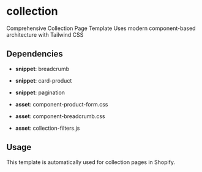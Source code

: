 # collection

Comprehensive Collection Page Template Uses modern component-based architecture with Tailwind CSS

## Dependencies


- **snippet**: breadcrumb

- **snippet**: card-product

- **snippet**: pagination

- **asset**: component-product-form.css

- **asset**: component-breadcrumb.css

- **asset**: collection-filters.js


## Usage

This template is automatically used for collection pages in Shopify.


